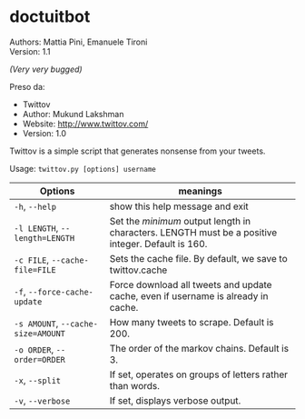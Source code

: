 doctuitbot
==========

Authors: Mattia Pini, Emanuele Tironi <br>
Version: 1.1

_(Very very bugged)_

Preso da: 
- Twittov
 - Author: Mukund Lakshman
 - Website: http://www.twittov.com/
 - Version: 1.0

Twittov is a simple script that generates nonsense from your tweets.

Usage: `twittov.py [options] username`

Options | meanings
-------------|------------
`-h`, `--help` | show this help message and exit
`-l LENGTH`, `--length=LENGTH` | Set the *minimum* output length in characters. LENGTH must be a positive integer. Default is 160.
`-c FILE`, `--cache-file=FILE` | Sets the cache file. By default, we save to twittov.cache
`-f`, `--force-cache-update` | Force download all tweets and update cache, even if username is already in cache.
`-s AMOUNT`, `--cache-size=AMOUNT` | How many tweets to scrape. Default is 200.
`-o ORDER`, `--order=ORDER` | The order of the markov chains. Default is 3.
`-x`, `--split` | If set, operates on groups of letters rather than words.
`-v`, `--verbose` | If set, displays verbose output.
